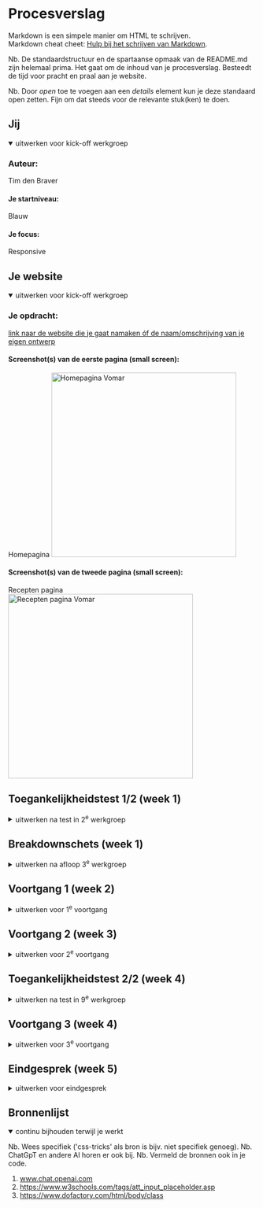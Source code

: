 # Procesverslag
Markdown is een simpele manier om HTML te schrijven.  
Markdown cheat cheet: [Hulp bij het schrijven van Markdown](https://github.com/adam-p/markdown-here/wiki/Markdown-Cheatsheet).

Nb. De standaardstructuur en de spartaanse opmaak van de README.md zijn helemaal prima. Het gaat om de inhoud van je procesverslag. Besteedt de tijd voor pracht en praal aan je website.

Nb. Door *open* toe te voegen aan een *details* element kun je deze standaard open zetten. Fijn om dat steeds voor de relevante stuk(ken) te doen.





## Jij

<details open>
  <summary>uitwerken voor kick-off werkgroep</summary>

  ### Auteur:
  Tim den Braver

  #### Je startniveau:
  Blauw

  #### Je focus:
  Responsive
 
</details>





## Je website

<details open>
  <summary>uitwerken voor kick-off werkgroep</summary>

  ### Je opdracht:
  [link naar de website die je gaat namaken óf de naam/omschrijving van je eigen ontwerp](https://www.vomar.nl)

  #### Screenshot(s) van de eerste pagina (small screen): 
  Homepagina 
  <img src="readme-images/Vomar Homescreen.jpg" width="375px" alt="Homepagina Vomar">

  #### Screenshot(s) van de tweede pagina (small screen):
  Recepten pagina  
  <img src="readme-images/Vomar Recepten screen.jpg" width="375px" alt="Recepten pagina Vomar">
 
</details>



## Toegankelijkheidstest 1/2 (week 1)

<details>
  <summary>uitwerken na test in 2<sup>e</sup> werkgroep</summary>

  ### Bevindingen
  Lijst met je bevindingen die in de test naar voren kwamen:

  - Er kwamen veel errors naar boven zoals dat ze een 'img' element gebruiken zonder het attribuut 'src'.
  - De HTML was dus invalid
  - Veel errors ook door het vele gebruik van Div's.

</details>



## Breakdownschets (week 1)

<details>
  <summary>uitwerken na afloop 3<sup>e</sup> werkgroep</summary>

  ### de hele pagina: 
  <img src="readme-images/breakdown schets homepagina.png" width="375px" alt="breakdown van de hele homepagina">

  ### dynamisch deel (bijv menu): 
  <img src="readme-images/menuschets.png width="375px" alt="breakdown van een dynamisch deel">

</details>





## Voortgang 1 (week 2)

<details>
  <summary>uitwerken voor 1<sup>e</sup> voortgang</summary>

  ### Stand van zaken
  Ik heb de homepagina, recepten pagina, css en javascript aangemaakt en met elkaar gekoppeld. Verder heb ik al een begin gemaakt met het schrijven van mijn html op de homepagina.


  ### Agenda voor meeting
  samen met je groepje opstellen

**Sanne:** Ik heb tot nu toe nog niet echt vragen...

**Maeren:** Ik heb wel een aantal vraagjes, maar ik ben ook nog niet zo ver.

**Bente:** Ik heb wat vragen over toegankelijkheid en het formaat van foto's.

**Jamie:** Ik wil vragen om te kijken naar mijn html en nog een ander vraagje.

**Ik (Tim):** Ik wil een paar dingen vragen over mijn HTML en CSS en de opbouw hiervan.


  ### Verslag van meeting
  hier na afloop snel de uitkomsten van de meeting vastleggen

  - Opbouw ziet er prima uit
  - Zorg ervoor dat wanneer je een langer css bestand heb je wel overzicht kunt behouden
  - Denk aan meer ruimtes tussen de elementen en groeperen wat bij wat hoort
  - Zet :root bovenaan met de kleuren erin zodat je met var() elke keer die bestaande kleur kunt ophalen

</details>





## Voortgang 2 (week 3)

<details>
  <summary>uitwerken voor 2<sup>e</sup> voortgang</summary>

  ### Stand van zaken
  Het opstellen en indelen van de website ging goed. Het stijlen van de website ging ook goed.
  Het menu maken is niet gelukt via de oefenopdracht op DLO.


  ### Agenda voor meeting
  samen met je groepje opstellen

**Stella:** Ik heb vragen over mijn hamburger menu.

**Maeren:** Ik heb vragen over mijn hamburger menu en een vraagje over hoe je een gedownload font op je website kan zetten.

**Bente:** Ik heb wat vragen over deze dingen: Responsive, Nav en uitklap menu, Grid voor foto galerij.

**Ik (Tim):** Ik heb ook vragen over mijn hamburger menu en hoe ik deze werkend kan maken.


  ### Verslag van meeting
  hier na afloop snel de uitkomsten van de meeting vastleggen

Feedback FED

-  De hanburgermenu button mag in javascript niet meer dan een paar regels bevatten en geen div
-  Alle Classes veranderen in Semantische HTML elementen
-  Lees meer linken naar Recepten pagina
-  Linkjes koppelen aan elke menu 
-  Outline ipv border gebruiken
-  Pseusoclasses checken
-  Animatie toevoegen aan sommige knoppen
-  Form - label voor zoekbalk
-  Button ‘zoek’ toevoegen aan rechterkant
-  Div mag alleen voor vormgeving
-  1 section om rode en kopjes eronder
-  Die kopjes allemaal articles
-  ‘Lees meer’ doorlinken naar recepten pagina
-  2 plaatjes van website pakken en dit zelf met css in elkaar zetten
-  Op DLO kijken voor tutorial drop down menu

</details>





## Toegankelijkheidstest 2/2 (week 4)

<details>
  <summary>uitwerken na test in 9<sup>e</sup> werkgroep</summary>

  ### Bevindingen
  Lijst met je bevindingen die in de test naar voren kwamen (geef ook aan wat er verbeterd is):

  - Er was geen zichtbare focus style voor interactieve elementen dat genavigeerd was via het toetsenbord. Dat heb ik gefixt door de :focus state aan de interactieve elementen toe te voegen.
  - 'Check of de dark / light mode ondersteund wordt.' -> Dit was niet zo, in de checklist heb ik ook 'No' omcirkeld. Maar ik heb dit naderhand toegevoegd aan mijn website.
  - 'Check of high-contrast mode ondersteud wordt.' -> Dit was ook niet zo, maar ik heb dit aangepast en heb het nu wel verwerkt in mijn website.

</details>





## Voortgang 3 (week 4)

<details>
  <summary>uitwerken voor 3<sup>e</sup> voortgang</summary>

  ### Stand van zaken
  Ik heb nu een goed werkend menu en alles is zo goed als responsive. Het eindresultaat komt in zicht en ben trots op wat ik tot nu toe heb bereikt en heb geleerd.
  Verder moet ik nog de :focus states toevoegen aan mijn linkjes en buttons en heb hier een paar vragen over in het feedbackgesprek.


  ### Agenda voor meeting
  samen met je groepje opstellen

**Sanne:** Ik heb een vraag over mijn img in de h1.

**Bente:** Ik heb vragen over mijn footer, responsive, javascript en een paar kleine dingen op mijn website.

**Ik (Tim):** Ik heb vragen over responsive, over de focus state en nog een laatste check van mijn hele website.


  ### Verslag van meeting
  hier na afloop snel de uitkomsten van de meeting vastleggen

  - Label boven het invulveld van mijn form
  - Dark achtergrond toevoegen. Dark mode werkt nu wel, maar het ziet er nog niet echt uit als een dark mode.
  - Verander de dark mode in High contrast mode, je hoeft dan maar een paar dingen aan te passen.
  - Check contrast door -> inspecteren -> hover over het element. Check door Aa of Aaa.
  - Alles mooi responsive maken! Mooie plekken voor op desktop mode -> De teksten zo groot laten als op mobile en alleen de witrumtes ernaast laten meeveren.
  - Voeg de focusstate toe. :focus ipv :hover en dan bijvoorbeeld kleur van tekst laten veranderen of er een border omheen zetten.

</details>





## Eindgesprek (week 5)

<details>
  <summary>uitwerken voor eindgesprek</summary>

  ### Je uitkomst - karakteristiek screenshots:
  <img src="readme-images/dummy-plaatje.jpg" width="375px" alt="uitomst opdracht 1">


  ### Dit ging goed/Heb ik geleerd: 
  Korte omschrijving met plaatjes

  <img src="readme-images/dummy-plaatje.jpg" width="375px" alt="top">


  ### Dit was lastig/Is niet gelukt:
  Korte omschrijving met plaatjes

  <img src="readme-images/dummy-plaatje.jpg" width="375px" alt="bummer">
</details>





## Bronnenlijst

<details open>
  <summary>continu bijhouden terwijl je werkt</summary>

  Nb. Wees specifiek ('css-tricks' als bron is bijv. niet specifiek genoeg). 
  Nb. ChatGpT en andere AI horen er ook bij.
  Nb. Vermeld de bronnen ook in je code.

  1. www.chat.openai.com
  2. https://www.w3schools.com/tags/att_input_placeholder.asp
  3. https://www.dofactory.com/html/body/class

</details>
